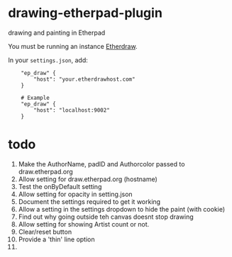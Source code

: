 drawing-etherpad-plugin
======================

drawing and painting in Etherpad

You must be running an instance [Etherdraw](https://github.com/JohnMcLear/draw).

In your `settings.json`, add:

```
    "ep_draw" {
        "host": "your.etherdrawhost.com"
    }

    # Example
    "ep_draw" {
        "host": "localhost:9002"
    }
```

todo
====

1. Make the AuthorName, padID and Authorcolor passed to draw.etherpad.org
2. Allow setting for draw.etherpad.org (hostname)
3. Test the onByDefault setting
4. Allow setting for opacity in setting.json
5. Document the settings required to get it working
6. Allow a setting in the settings dropdown to hide the paint (with cookie)
7. Find out why going outside teh canvas doesnt stop drawing
8. Allow setting for showing Artist count or not.
9. Clear/reset button
10. Provide a 'thin' line option
11. 
